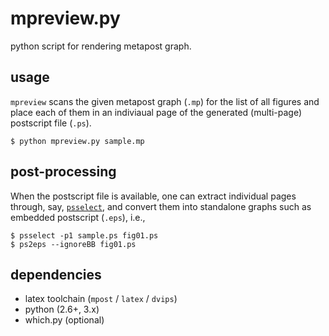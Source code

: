 mpreview.py
===========

python script for rendering metapost graph.


usage
-----
`mpreview` scans the given metapost graph (`.mp`) for the list of all figures and place each of them in an indiviaual page of the generated (multi-page) postscript file (`.ps`).

    $ python mpreview.py sample.mp

post-processing
---------------
When the postscript file is available, one can extract individual pages through, say, [`psselect`](http://knackered.org/angus/psutils/psselect.html), and convert them into standalone graphs such as embedded postscript (`.eps`), i.e.,

    $ psselect -p1 sample.ps fig01.ps
    $ ps2eps --ignoreBB fig01.ps


dependencies
------------

* latex toolchain (`mpost` / `latex` / `dvips`)
* python (2.6+, 3.x)
* which.py (optional)

